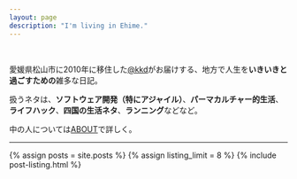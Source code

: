 ```yaml
---
layout: page
description: "I'm living in Ehime."
---
```

<br/>

愛媛県松山市に2010年に移住した[@kkd](http://twitter.com/kkd)がお届けする、地方で人生を**いきいきと過ごすための**雑多な日記。 

扱うネタは、**ソフトウェア開発（特にアジャイル）**、**パーマカルチャー的生活**、**ライフハック**、**四国の生活ネタ**、**ランニング**などなど。

中の人については[ABOUT](about.html)で詳しく。

------

{% assign posts = site.posts %}
{% assign listing_limit = 8 %}
{% include post-listing.html %}
